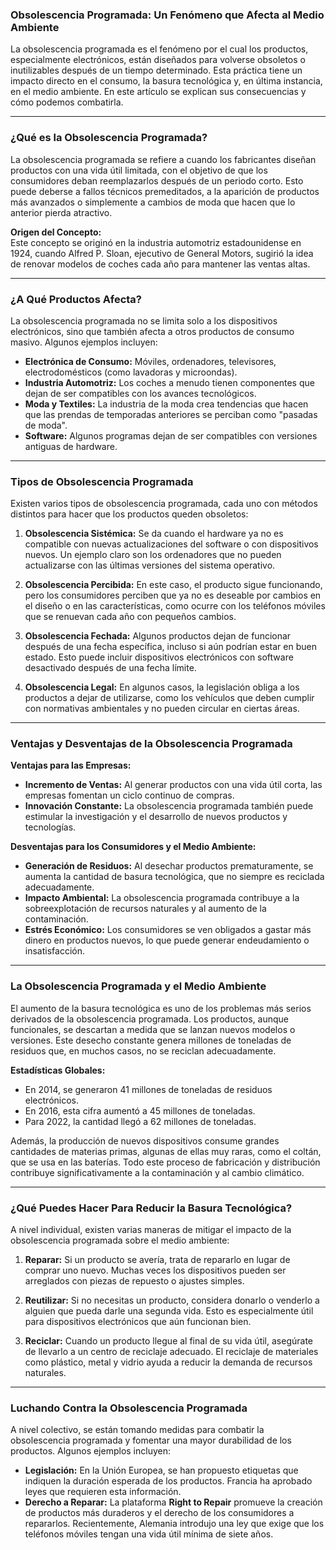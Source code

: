 
### **Obsolescencia Programada: Un Fenómeno que Afecta al Medio Ambiente**

La obsolescencia programada es el fenómeno por el cual los productos, especialmente electrónicos, están diseñados para volverse obsoletos o inutilizables después de un tiempo determinado. Esta práctica tiene un impacto directo en el consumo, la basura tecnológica y, en última instancia, en el medio ambiente. En este artículo se explican sus consecuencias y cómo podemos combatirla.

---

### **¿Qué es la Obsolescencia Programada?**

La obsolescencia programada se refiere a cuando los fabricantes diseñan productos con una vida útil limitada, con el objetivo de que los consumidores deban reemplazarlos después de un periodo corto. Esto puede deberse a fallos técnicos premeditados, a la aparición de productos más avanzados o simplemente a cambios de moda que hacen que lo anterior pierda atractivo.

**Origen del Concepto:**  
Este concepto se originó en la industria automotriz estadounidense en 1924, cuando Alfred P. Sloan, ejecutivo de General Motors, sugirió la idea de renovar modelos de coches cada año para mantener las ventas altas.

---

### **¿A Qué Productos Afecta?**

La obsolescencia programada no se limita solo a los dispositivos electrónicos, sino que también afecta a otros productos de consumo masivo. Algunos ejemplos incluyen:

- **Electrónica de Consumo:** Móviles, ordenadores, televisores, electrodomésticos (como lavadoras y microondas).
- **Industria Automotriz:** Los coches a menudo tienen componentes que dejan de ser compatibles con los avances tecnológicos.
- **Moda y Textiles:** La industria de la moda crea tendencias que hacen que las prendas de temporadas anteriores se perciban como "pasadas de moda".
- **Software:** Algunos programas dejan de ser compatibles con versiones antiguas de hardware.

---

### **Tipos de Obsolescencia Programada**

Existen varios tipos de obsolescencia programada, cada uno con métodos distintos para hacer que los productos queden obsoletos:

1. **Obsolescencia Sistémica:** Se da cuando el hardware ya no es compatible con nuevas actualizaciones del software o con dispositivos nuevos. Un ejemplo claro son los ordenadores que no pueden actualizarse con las últimas versiones del sistema operativo.

2. **Obsolescencia Percibida:** En este caso, el producto sigue funcionando, pero los consumidores perciben que ya no es deseable por cambios en el diseño o en las características, como ocurre con los teléfonos móviles que se renuevan cada año con pequeños cambios.

3. **Obsolescencia Fechada:** Algunos productos dejan de funcionar después de una fecha específica, incluso si aún podrían estar en buen estado. Esto puede incluir dispositivos electrónicos con software desactivado después de una fecha límite.

4. **Obsolescencia Legal:** En algunos casos, la legislación obliga a los productos a dejar de utilizarse, como los vehículos que deben cumplir con normativas ambientales y no pueden circular en ciertas áreas.

---

### **Ventajas y Desventajas de la Obsolescencia Programada**

**Ventajas para las Empresas:**
- **Incremento de Ventas:** Al generar productos con una vida útil corta, las empresas fomentan un ciclo continuo de compras.
- **Innovación Constante:** La obsolescencia programada también puede estimular la investigación y el desarrollo de nuevos productos y tecnologías.

**Desventajas para los Consumidores y el Medio Ambiente:**
- **Generación de Residuos:** Al desechar productos prematuramente, se aumenta la cantidad de basura tecnológica, que no siempre es reciclada adecuadamente.
- **Impacto Ambiental:** La obsolescencia programada contribuye a la sobreexplotación de recursos naturales y al aumento de la contaminación.
- **Estrés Económico:** Los consumidores se ven obligados a gastar más dinero en productos nuevos, lo que puede generar endeudamiento o insatisfacción.

---

### **La Obsolescencia Programada y el Medio Ambiente**

El aumento de la basura tecnológica es uno de los problemas más serios derivados de la obsolescencia programada. Los productos, aunque funcionales, se descartan a medida que se lanzan nuevos modelos o versiones. Este desecho constante genera millones de toneladas de residuos que, en muchos casos, no se reciclan adecuadamente.

**Estadísticas Globales:**
- En 2014, se generaron 41 millones de toneladas de residuos electrónicos.
- En 2016, esta cifra aumentó a 45 millones de toneladas.
- Para 2022, la cantidad llegó a 62 millones de toneladas.

Además, la producción de nuevos dispositivos consume grandes cantidades de materias primas, algunas de ellas muy raras, como el coltán, que se usa en las baterías. Todo este proceso de fabricación y distribución contribuye significativamente a la contaminación y al cambio climático.

---

### **¿Qué Puedes Hacer Para Reducir la Basura Tecnológica?**

A nivel individual, existen varias maneras de mitigar el impacto de la obsolescencia programada sobre el medio ambiente:

1. **Reparar:** Si un producto se avería, trata de repararlo en lugar de comprar uno nuevo. Muchas veces los dispositivos pueden ser arreglados con piezas de repuesto o ajustes simples.
   
2. **Reutilizar:** Si no necesitas un producto, considera donarlo o venderlo a alguien que pueda darle una segunda vida. Esto es especialmente útil para dispositivos electrónicos que aún funcionan bien.
   
3. **Reciclar:** Cuando un producto llegue al final de su vida útil, asegúrate de llevarlo a un centro de reciclaje adecuado. El reciclaje de materiales como plástico, metal y vidrio ayuda a reducir la demanda de recursos naturales.

---

### **Luchando Contra la Obsolescencia Programada**

A nivel colectivo, se están tomando medidas para combatir la obsolescencia programada y fomentar una mayor durabilidad de los productos. Algunos ejemplos incluyen:

- **Legislación:** En la Unión Europea, se han propuesto etiquetas que indiquen la duración esperada de los productos. Francia ha aprobado leyes que requieren esta información.
- **Derecho a Reparar:** La plataforma **Right to Repair** promueve la creación de productos más duraderos y el derecho de los consumidores a repararlos. Recientemente, Alemania introdujo una ley que exige que los teléfonos móviles tengan una vida útil mínima de siete años.
